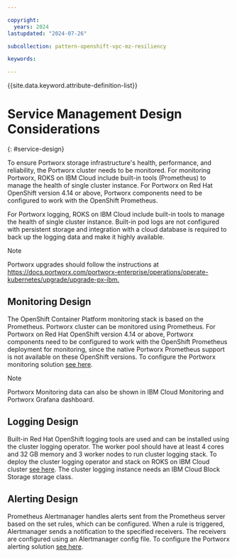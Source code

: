 ```yaml
---

copyright:
  years: 2024
lastupdated: "2024-07-26"

subcollection: pattern-openshift-vpc-mz-resiliency

keywords:

---
```


{{site.data.keyword.attribute-definition-list}}

# Service Management Design Considerations
{: #service-design}

To ensure Portworx storage infrastructure's health, performance, and reliability, the Portworx cluster needs to be monitored. For monitoring Portworx, ROKS on IBM Cloud include built-in tools (Prometheus) to manage the health of single cluster instance. For Portworx on Red Hat OpenShift version 4.14 or above, Portworx components need to be configured to work with the OpenShift Prometheus.

For Portworx logging, ROKS on IBM Cloud include built-in tools to manage the health of single cluster instance. Built-in pod logs are not configured with persistent storage and integration with a cloud database is required to back up the logging data and make it highly available.

> [!NOTE]  
> Portworx upgrades should follow the instructions at <https://docs.portworx.com/portworx-enterprise/operations/operate-kubernetes/upgrade/upgrade-px-ibm.>

## Monitoring Design

The OpenShift Container Platform monitoring stack is based on the Prometheus. Portworx cluster can be monitored using Prometheus. For Portworx on Red Hat OpenShift version 4.14 or above, Portworx components need to be configured to work with the OpenShift Prometheus deployment for monitoring, since the native Portworx Prometheus support is not available on these OpenShift versions. To configure the Portworx monitoring solution [see here](https://docs.portworx.com/portworx-enterprise/install-portworx/monitoring/monitor-portworx-cluster). 

> [!Note]
> Portworx Monitoring data can also be shown in IBM Cloud Monitoring and Portworx Grafana dashboard.

## Logging Design

Built-in Red Hat OpenShift logging tools are used and can be installed using the cluster logging operator. The worker pool should have at least 4 cores and 32 GB memory and 3 worker nodes to run cluster logging stack. To deploy the cluster logging operator and stack on ROKS on IBM Cloud cluster [see here](https://cloud.ibm.com/docs/openshift?topic=openshift-health\#oc_logging_operator). The cluster logging instance needs an IBM Cloud Block Storage storage class.

## Alerting Design

Prometheus Alertmanager handles alerts sent from the Prometheus server based on the set rules, which can be configured. When a rule is triggered, Alertmanager sends a notification to the specified receivers. The receivers are configured using an Alertmanager config file. To configure the Portworx alerting solution [see here](https://docs.portworx.com/portworx-enterprise/install-portworx/monitoring/monitor-portworx-cluster).
